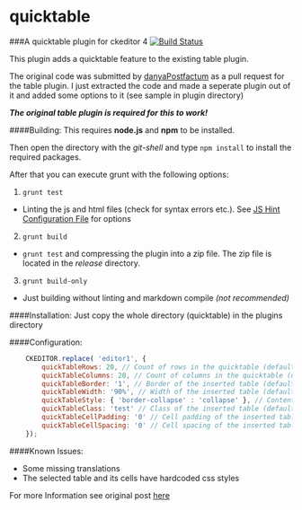 quicktable
==========

###A quicktable plugin for ckeditor 4 [![Build Status](https://travis-ci.org/ufdada/quicktable.svg?branch=master)](https://travis-ci.org/ufdada/quicktable)

This plugin adds a quicktable feature to the existing table plugin.

The original code was submitted by [danyaPostfactum](https://github.com/danyaPostfactum) as a pull request for the table plugin. 
I just extracted the code and made a seperate plugin out of it and added some options to it (see sample in plugin directory)

__*The original table plugin is required for this to work!*__

####Building:
This requires **node.js** and **npm** to be installed.

Then open the directory with the *git-shell* and type `npm install` to install the required packages.

After that you can execute grunt with the following options:

1. `grunt test`<br>
 - Linting the js and html files (check for syntax errors etc.). See [JS Hint Configuration File](https://raw.githubusercontent.com/ufdada/quicktable/master/.jshintrc) for options
2. `grunt build`
 - `grunt test` and compressing the plugin into a zip file. The zip file is located in the *release* directory.
3. `grunt build-only`
 - Just building without linting and markdown compile *(not recommended)*

####Installation:
Just copy the whole directory (quicktable) in the plugins directory

####Configuration:

```javascript
	CKEDITOR.replace( 'editor1', {
		quickTableRows: 20, // Count of rows in the quicktable (default: 8)
		quickTableColumns: 20, // Count of columns in the quicktable (default: 10)
		quickTableBorder: '1', // Border of the inserted table (default: '1')
		quickTableWidth: '90%', // Width of the inserted table (default: '500px')
		quickTableStyle: { 'border-collapse' : 'collapse' }, // Content of the style-attribute of the inserted table (default: null)
		quickTableClass: 'test' // Class of the inserted table (default: '')
		quickTableCellPadding: '0' // Cell padding of the inserted table (default: '1')
		quickTableCellSpacing: '0' // Cell spacing of the inserted table (default: '1')
	});
```

####Known Issues:
- Some missing translations
- The selected table and its cells have hardcoded css styles

For more Information see original post [here](https://github.com/ckeditor/ckeditor-dev/pull/92)
